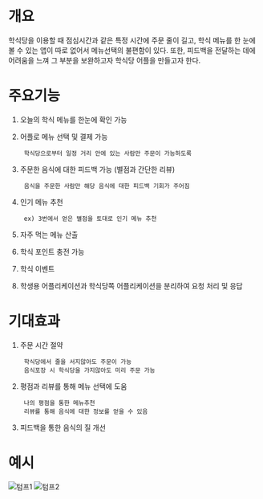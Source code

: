# 개요
학식당을 이용할 때 점심시간과 같은 특정 시간에 주문 줄이 길고, 학식 메뉴를 한 눈에 볼 수 있는 앱이 따로 없어서 메뉴선택의 불편함이 있다. 또한, 피드백을 전달하는 데에 어려움을 느껴 그 부분을 보완하고자 학식당 어플을 만들고자 한다.

# 주요기능

1. 오늘의 학식 메뉴를 한눈에 확인 가능

2. 어플로 메뉴 선택 및 결제 가능
        
        학식당으로부터 일정 거리 안에 있는 사람만 주문이 가능하도록

3. 주문한 음식에 대한 피드백 가능 (별점과 간단한 리뷰)
        
        음식을 주문한 사람만 해당 음식에 대한 피드백 기회가 주어짐

4. 인기 메뉴 추천

        ex) 3번에서 얻은 별점을 토대로 인기 메뉴 추천

5. 자주 먹는 메뉴 산출

6. 학식 포인트 충전 가능

7. 학식 이벤트

8. 학생용 어플리케이션과 학식당쪽 어플리케이션을 분리하여 요청 처리 및 응답 

# 기대효과

1. 주문 시간 절약

        학식당에서 줄을 서지않아도 주문이 가능
        음식포장 시 학식당을 가지않아도 미리 주문 가능

2. 평점과 리뷰를 통해 메뉴 선택에 도움

        나의 평점을 통한 메뉴추천
        리뷰를 통해 음식에 대한 정보를 얻을 수 있음

3. 피드백을 통한 음식의 질 개선
        


# 예시

![텀프1](https://user-images.githubusercontent.com/56016350/66817799-3e7c7000-ef77-11e9-9003-9b2b4c443a4a.png)
![텀프2](https://user-images.githubusercontent.com/56016350/66817803-3f150680-ef77-11e9-9bfd-e68045603d07.png)


